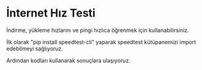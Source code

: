 # İnternet Hız Testi

İndirme, yükleme hızlarını ve pingi hızlıca öğrenmek için kullanabilirsiniz.

İlk olarak "pip install speedtest-cli" yaparak speedtest kütüpanemizi import edebilmeyi sağlıyoruz.

Ardından kodları kullanarak sonuçlara ulaşıyoruz.
